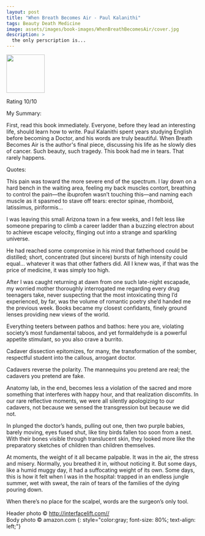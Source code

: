 ```yaml
---
layout: post
title: "When Breath Becomes Air - Paul Kalanithi"
tags: Beauty Death Medicine
image: assets/images/book-images/WhenBreathBecomesAir/cover.jpg
description: > 
  the only perscription is...
---
```

<img src="https://images-na.ssl-images-amazon.com/images/I/41f2EooDXHL._SY344_BO1,204,203,200_.jpg" width="100">
<br>

Rating 10/10

My Summary:

First, read this book immediately. Everyone, before they lead an interesting life, should learn how to write. Paul Kalanithi spent years studying English before becoming a Doctor, and his words are truly beautiful. When Breath Becomes Air is the author's final piece, discussing his life as he slowly dies of cancer. Such beauty, such tragedy. This book had me in tears. That rarely happens. 


Quotes:

This pain was toward the more severe end of the spectrum. I lay down on a hard bench in the waiting area, feeling my back muscles contort, breathing to control the pain—the ibuprofen wasn’t touching this—and naming each muscle as it spasmed to stave off tears: erector spinae, rhomboid, latissimus, piriformis…

I was leaving this small Arizona town in a few weeks, and I felt less like someone preparing to climb a career ladder than a buzzing electron about to achieve escape velocity, flinging out into a strange and sparkling universe.

He had reached some compromise in his mind that fatherhood could be distilled; short, concentrated (but sincere) bursts of high intensity could equal… whatever it was that other fathers did. All I knew was, if that was the price of medicine, it was simply too high.

After I was caught returning at dawn from one such late-night escapade, my worried mother thoroughly interrogated me regarding every drug teenagers take, never suspecting that the most intoxicating thing I’d experienced, by far, was the volume of romantic poetry she’d handed me the previous week. Books became my closest confidants, finely ground lenses providing new views of the world.

Everything teeters between pathos and bathos: here you are, violating society’s most fundamental taboos, and yet formaldehyde is a powerful appetite stimulant, so you also crave a burrito.

Cadaver dissection epitomizes, for many, the transformation of the somber, respectful student into the callous, arrogant doctor.

Cadavers reverse the polarity. The mannequins you pretend are real; the cadavers you pretend are fake.

Anatomy lab, in the end, becomes less a violation of the sacred and more something that interferes with happy hour, and that realization discomfits. In our rare reflective moments, we were all silently apologizing to our cadavers, not because we sensed the transgression but because we did not.

In plunged the doctor’s hands, pulling out one, then two purple babies, barely moving, eyes fused shut, like tiny birds fallen too soon from a nest. With their bones visible through translucent skin, they looked more like the preparatory sketches of children than children themselves.

At moments, the weight of it all became palpable. It was in the air, the stress and misery. Normally, you breathed it in, without noticing it. But some days, like a humid muggy day, it had a suffocating weight of its own. Some days, this is how it felt when I was in the hospital: trapped in an endless jungle summer, wet with sweat, the rain of tears of the families of the dying pouring down.

When there’s no place for the scalpel, words are the surgeon’s only tool.



Header photo &copy; http://interfacelift.com//<br>
Body photo &copy; amazon.com
{: style="color:gray; font-size: 80%; text-align: left;"}